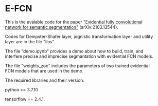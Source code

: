 # E-FCN

This is the avaiable code for the paper ["Evidential fully convolutional network for semantic segmentation"](https://arxiv.org/abs/2103.13544) (arXiv:2103.13544).

Codes for Dempster-Shafer layer, pignistic transformation layer and utility layer are in the file "libs".

The file "demo.ipynb" provides a demo about how to build, train, and interfere precise and imprecise segmantation with evidential FCN models.

The file "weights_zoo" includes the parameters of two trained evidential FCN models that are used in the demo.

The required libraries and their version:

python == 3.7.10

tensorflow == 2.4.1.
